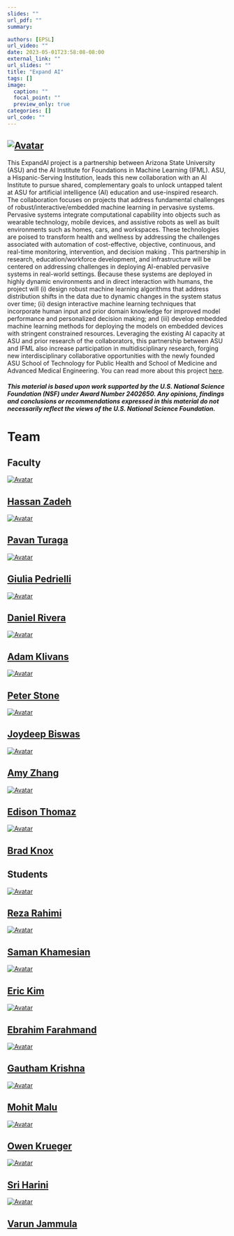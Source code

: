 ```yaml
---
slides: ""
url_pdf: ""
summary:

authors: [EPSL]
url_video: ""
date: 2023-05-01T23:58:08-08:00
external_link: ""
url_slides: ""
title: "Expand AI"
tags: []
image:
  caption: ""
  focal_point: ""
  preview_only: true
categories: []
url_code: ""
---
```

<div class="col-md-12"><h2 class="mb-4"><a href="https://www.nsf.gov/"><img class="avatar" src="featured.jpeg" alt="Avatar"></a></h2></div>
This ExpandAI project is a partnership between Arizona State University (ASU) and the AI Institute for Foundations in Machine Learning (IFML). ASU, a Hispanic-Serving Institution, leads this new collaboration with an AI Institute to pursue shared, complementary goals to unlock untapped talent at ASU for artificial intelligence (AI) education and use-inspired research. The collaboration focuses on projects that address fundamental challenges of robust/interactive/embedded machine learning in pervasive systems. Pervasive systems integrate computational capability into objects such as wearable technology, mobile devices, and assistive robots as well as built environments such as homes, cars, and workspaces. These technologies are poised to transform health and wellness by addressing the challenges associated with automation of cost-effective, objective, continuous, and real-time monitoring, intervention, and decision making . This partnership in research, education/workforce development, and infrastructure will be centered on addressing challenges in deploying AI-enabled pervasive systems in real-world settings. Because these systems are deployed in highly dynamic environments and in direct interaction with humans, the project will (i) design robust machine learning algorithms that address distribution shifts in the data due to dynamic changes in the system status over time; (ii) design interactive machine learning techniques that incorporate human input and prior domain knowledge for improved model performance and personalized decision making; and (iii) develop embedded machine learning methods for deploying the models on embedded devices with stringent constrained resources. Leveraging the existing AI capacity at ASU and prior research of the collaborators, this partnership between ASU and IFML also increase participation in multidisciplinary research, forging new interdisciplinary collaborative opportunities with the newly founded ASU School of Technology for Public Health and School of Medicine and Advanced Medical Engineering. You can read more about this project <a href="https://www.nsf.gov/awardsearch/showAward?AWD_ID=2402650&HistoricalAwards=false">here</a>.

##### *This material is based upon work supported by the U.S. National Science Foundation (NSF) under Award Number 2402650. Any opinions, findings and conclusions or recommendations expressed in this material do not necessarily reflect the views of the U.S. National Science Foundation.*

<div class="container">
<div class="row justify-content-center people-widget">
<div class="col-md-12 section-heading"><h1>Team</h1></div>
<div class="col-md-12"><h2 class="mb-4">Faculty</h2></div>
<div class="col-12 col-lg-auto people-person"><a href="https://search.asu.edu/profile/4018242"><img class="avatar avatar-circle" src="Faculty/hassan.jpg" alt="Avatar"></a><div class="portrait-title"><h2><a href="https://search.asu.edu/profile/4018242">Hassan Zadeh</a></h2></div></div>
<div class="col-12 col-lg-auto people-person"><a href="https://search.asu.edu/profile/1795222"><img class="avatar avatar-circle" src="Faculty/pavan.jpg" alt="Avatar"></a><div class="portrait-title"><h2><a href="https://search.asu.edu/profile/1795222">Pavan Turaga</a></h2></div></div>
<div class="col-12 col-lg-auto people-person"><a href="https://search.asu.edu/profile/3022467"><img class="avatar avatar-circle" src="Faculty/giulia.jpg" alt="Avatar"></a><div class="portrait-title"><h2><a href="https://search.asu.edu/profile/3022467">Giulia Pedrielli</a></h2></div></div>
<div class="col-12 col-lg-auto people-person"><a href="https://search.asu.edu/profile/29494"><img class="avatar avatar-circle" src="Faculty/daniel.jpg" alt="Avatar"></a><div class="portrait-title"><h2><a href="https://search.asu.edu/profile/29494">Daniel Rivera</a></h2></div></div>
<div class="col-12 col-lg-auto people-person"><a href="https://www.cs.utexas.edu/people/faculty-researchers/adam-klivans"><img class="avatar avatar-circle" src="Faculty/adam.jpg" alt="Avatar"></a><div class="portrait-title"><h2><a href="https://www.cs.utexas.edu/people/faculty-researchers/adam-klivans">Adam Klivans</a></h2></div></div>
<div class="col-12 col-lg-auto people-person"><a href="https://www.cs.utexas.edu/~pstone/"><img class="avatar avatar-circle" src="Faculty/peter.jpg" alt="Avatar"></a><div class="portrait-title"><h2><a href="https://www.cs.utexas.edu/~pstone/">Peter Stone</a></h2></div></div>
<div class="col-12 col-lg-auto people-person"><a href="https://www.joydeepb.com/"><img class="avatar avatar-circle" src="Faculty/joydeepb.jpg" alt="Avatar"></a><div class="portrait-title"><h2><a href="https://www.joydeepb.com/">Joydeep Biswas</a></h2></div></div>
<div class="col-12 col-lg-auto people-person"><a href="https://www.ece.utexas.edu/people/faculty/amy-zhang"><img class="avatar avatar-circle" src="Faculty/amy.jpg" alt="Avatar"></a><div class="portrait-title"><h2><a href="https://www.ece.utexas.edu/people/faculty/amy-zhang">Amy Zhang</a></h2></div></div>
<div class="col-12 col-lg-auto people-person"><a href="https://users.ece.utexas.edu/~ethomaz/"><img class="avatar avatar-circle" src="Faculty/edison.jpg" alt="Avatar"></a><div class="portrait-title"><h2><a href="https://www.ece.utexas.edu/people/faculty/edison-thomaz">Edison Thomaz</a></h2></div></div>
<div class="col-12 col-lg-auto people-person"><a href="https://www.cs.utexas.edu/people/faculty-researchers/brad-knox"><img class="avatar avatar-circle" src="Faculty/brad.jpg" alt="Avatar"></a><div class="portrait-title"><h2><a href="https://www.cs.utexas.edu/people/faculty-researchers/brad-knox">Brad Knox
</a></h2></div></div>
<div class="col-md-12"><h2 class="mb-4">Students </h2></div>
<div class="col-12 col-lg-auto people-person"><a href="https://search.asu.edu/profile/4155639"><img class="avatar avatar-circle" src="Students/reza.jpg" alt="Avatar"></a><div class="portrait-title"><h2><a href="https://search.asu.edu/profile/4155639">Reza Rahimi</a></h2></div></div>
<div class="col-12 col-lg-auto people-person"><a href="https://search.asu.edu/profile/4699045"><img class="avatar avatar-circle" src="Students/saman.jpg" alt="Avatar"></a><div class="portrait-title"><h2><a href="https://search.asu.edu/profile/4699045">Saman Khamesian</a></h2></div></div>
<div class="col-12 col-lg-auto people-person"><a href="https://ghasemzadeh.com/authors/eric-junyoung-kim/"><img class="avatar avatar-circle" src="Students/eric.jpg" alt="Avatar"></a><div class="portrait-title"><h2><a href="https://ghasemzadeh.com/authors/eric-junyoung-kim/">Eric Kim</a></h2></div></div>
<div class="col-12 col-lg-auto people-person"><a href="https://ghasemzadeh.com/authors/ebrahim-farahmand/"><img class="avatar avatar-circle" src="Students/ebi.jpg" alt="Avatar"></a><div class="portrait-title"><h2><a href="https://ghasemzadeh.com/authors/ebrahim-farahmand/">Ebrahim Farahmand</a></h2></div></div>
<div class="col-12 col-lg-auto people-person"><a href="https://gauthamkrishna-g.github.io/"><img class="avatar avatar-circle" src="Students/gautham.jpg" alt="Avatar"></a><div class="portrait-title"><h2><a href="https://gauthamkrishna-g.github.io/">Gautham Krishna</a></h2></div></div>
<div class="col-12 col-lg-auto people-person"><a href="https://search.asu.edu/profile/3279834"><img class="avatar avatar-circle" src="Students/mohit.jpg" alt="Avatar"></a><div class="portrait-title"><h2><a href="https://search.asu.edu/profile/3279834">Mohit Malu</a></h2></div></div>
<div class="col-12 col-lg-auto people-person"><a href="https://search.asu.edu/profile/4147117"><img class="avatar avatar-circle" src="Students/owen.jpg" alt="Avatar"></a><div class="portrait-title"><h2><a href="https://search.asu.edu/profile/4147117">Owen Krueger</a></h2></div></div>
<div class="col-12 col-lg-auto people-person"><a href="https://search.asu.edu/profile/5039784"><img class="avatar avatar-circle" src="Students/sri.jpg" alt="Avatar"></a><div class="portrait-title"><h2><a href="https://search.asu.edu/profile/5039784">Sri Harini</a></h2></div></div>
<div class="col-12 col-lg-auto people-person"><a href="https://search.asu.edu/profile/2356997"><img class="avatar avatar-circle" src="Students/varun.jpg" alt="Avatar"></a><div class="portrait-title"><h2><a href="https://search.asu.edu/profile/2356997">Varun Jammula</a></h2></div></div>



</div>
</div>
